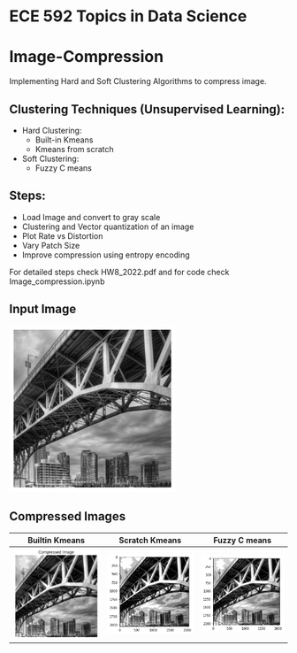 # ECE 592 Topics in Data Science
# Image-Compression

Implementing Hard and Soft Clustering Algorithms to compress image.

## Clustering Techniques (Unsupervised Learning):
  - Hard Clustering:
    - Built-in Kmeans 
    - Kmeans from scratch
  - Soft Clustering:
    - Fuzzy C means
    
## Steps:
  - Load Image and convert to gray scale
  - Clustering and Vector quantization of an image
  - Plot Rate vs Distortion
  - Vary Patch Size
  - Improve compression using entropy encoding
 
For detailed steps check HW8_2022.pdf and for code check Image_compression.ipynb

## Input Image
<img src="input.png" width="300">


## Compressed Images

Builtin Kmeans           |  Scratch Kmeans |  Fuzzy C means
:-------------------------:|:-------------------------: |:-------------------------:
<img src="builtin_Kmean_output.png" width="300">  |  <img src="scratch_Kmean_output.png" width="300"> | <img src="fuzzy_c_means_output.png" width="300">
